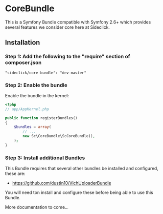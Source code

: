 # CoreBundle
This is a Symfony Bundle compatible with Symfony 2.6+ which provides several features we 
consider core here at Sideclick.

## Installation

### Step 1: Add the following to the "require" section of composer.json

```
"sideclick/core-bundle": "dev-master"
```

### Step 2: Enable the bundle

Enable the bundle in the kernel:

``` php
<?php
// app/AppKernel.php

public function registerBundles()
{
    $bundles = array(
        // ...
        new Sc\CoreBundle\ScCoreBundle(),
    );
}
```
### Step 3: Install additional Bundles

This Bundle requires that several other bundles be installed and configured, these are:
- https://github.com/dustin10/VichUploaderBundle

You will need ton install and configure these before being able to use this Bundle.



More documentation to come...
